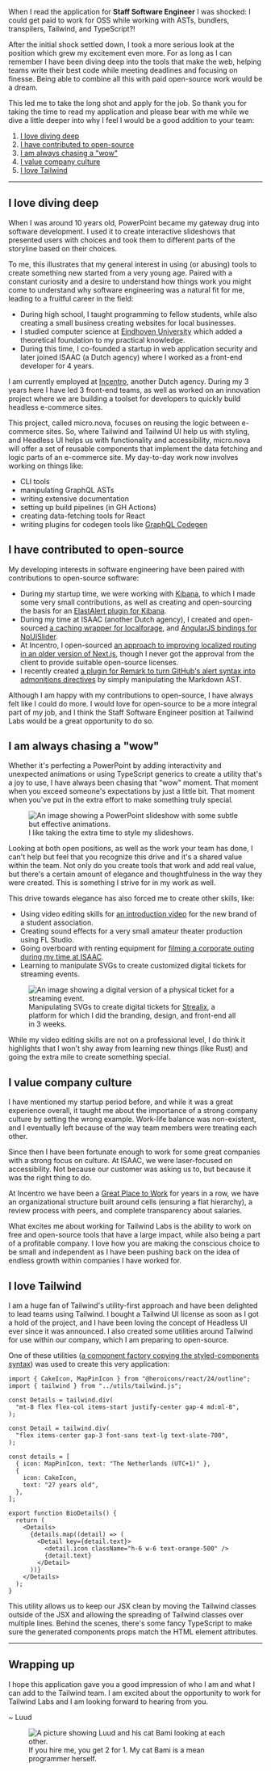When I read the application for **Staff Software Engineer** I was shocked: I could get paid to work for OSS while working with ASTs, bundlers, transpilers, Tailwind, and TypeScript?!

After the initial shock settled down, I took a more serious look at the position which grew my excitement even more. For as long as I can remember I have been diving deep into the tools that make the web, helping teams write their best code while meeting deadlines and focusing on finesse. Being able to combine all this with paid open-source work would be a dream.

This led me to take the long shot and apply for the job. So thank you for taking the time to read my application and please bear with me while we dive a little deeper into why I feel I would be a good addition to your team:

1.  [I love diving deep](#i-love-diving-deep)
2.  [I have contributed to open-source](#i-have-contributed-to-open-source)
3.  [I am always chasing a "wow"](#i-am-always-chasing-a-wow)
4.  [I value company culture](#i-value-company-culture)
5.  [I love Tailwind](#i-love-tailwind)

---

## I love diving deep

When I was around 10 years old, PowerPoint became my gateway drug into software development. I used it to create interactive slideshows that presented users with choices and took them to different parts of the storyline based on their choices.

To me, this illustrates that my general interest in using (or abusing) tools to create something new started from a very young age. Paired with a constant curiosity and a desire to understand how things work you might come to understand why software engineering was a natural fit for me, leading to a fruitful career in the field:

- During high school, I taught programming to fellow students, while also creating a small business creating websites for local businesses.
- I studied computer science at [Eindhoven University](https://www.tue.nl/en/) which added a theoretical foundation to my practical knowledge.
- During this time, I co-founded a startup in web application security and later joined ISAAC (a Dutch agency) where I worked as a front-end developer for 4 years.

I am currently employed at [Incentro](https://incentro.com/), another Dutch agency. During my 3 years here I have led 3 front-end teams, as well as worked on an innovation project where we are building a toolset for developers to quickly build headless e-commerce sites.

This project, called micro.nova, focuses on reusing the logic between e-commerce sites. So, where Tailwind and Tailwind UI help us with styling, and Headless UI helps us with functionality and accessibility, micro.nova will offer a set of reusable components that implement the data fetching and logic parts of an e-commerce site. My day-to-day work now involves working on things like:

- CLI tools
- manipulating GraphQL ASTs
- writing extensive documentation
- setting up build pipelines (in GH Actions)
- creating data-fetching tools for React
- writing plugins for codegen tools like [GraphQL Codegen](https://the-guild.dev/graphql/codegen)

## I have contributed to open-source

My developing interests in software engineering have been paired with contributions to open-source software:

- During my startup time, we were working with [Kibana](https://www.elastic.co/kibana), to which I made some very small contributions, as well as creating and open-sourcing the basis for an [ElastAlert plugin for Kibana](https://github.com/bitsensor/elastalert-kibana-plugin).
- During my time at ISAAC (another Dutch agency), I created and open-sourced [a caching wrapper for localforage](https://github.com/LuudJanssen/localforage-cache), and [AngularJS bindings for NoUISlider](https://github.com/isaaceindhoven/angularjs-nouislider).
- At Incentro, I open-sourced [an approach to improving localized routing in an older version of Next.js](https://github.com/LuudJanssen/next-locale-router), though I never got the approval from the client to provide suitable open-source licenses.
- I recently created [a plugin for Remark to turn GitHub's alert syntax into admonitions directives](https://github.com/incentro-dc/remark-github-admonitions-to-directives) by simply manipulating the Markdown AST.

Although I am happy with my contributions to open-source, I have always felt like I could do more. I would love for open-source to be a more integral part of my job, and I think the Staff Software Engineer position at Tailwind Labs would be a great opportunity to do so.

## I am always chasing a "wow"

Whether it's perfecting a PowerPoint by adding interactivity and unexpected animations or using TypeScript generics to create a utility that's a joy to use, I have always been chasing that "wow" moment. That moment when you exceed someone's expectations by just a little bit. That moment when you've put in the extra effort to make something truly special.

<figure>
  <img src="powerpoint-wow.gif" alt="An image showing a PowerPoint slideshow with some subtle but effective animations.">
  <figcaption>I like taking the extra time to style my slideshows.</figcaption>
</figure>

Looking at both open positions, as well as the work your team has done, I can't help but feel that you recognize this drive and it's a shared value within the team. Not only do you create tools that work and add real value, but there's a certain amount of elegance and thoughtfulness in the way they were created. This is something I strive for in my work as well.

This drive towards elegance has also forced me to create other skills, like:

- Using video editing skills for [an introduction video](https://vimeo.com/302102524) for the new brand of a student association.
- Creating sound effects for a very small amateur theater production using FL Studio.
- Going overboard with renting equipment for [filming a corporate outing during my time at ISAAC](https://vimeo.com/280936509).
- Learning to manipulate SVGs to create customized digital tickets for streaming events.

<figure>
  <img src="strealix-tickets.jpg" alt="An image showing a digital version of a physical ticket for a streaming event.">
  <figcaption>Manipulating SVGs to create digital tickets for <a href="https://strealix.com/">Strealix</a>, a platform for which I did the branding, design, and front-end all in 3 weeks.</figcaption>
</figure>

While my video editing skills are not on a professional level, I do think it highlights that I won't shy away from learning new things (like Rust) and going the extra mile to create something special.

## I value company culture

I have mentioned my startup period before, and while it was a great experience overall, it taught me about the importance of a strong company culture by setting the wrong example. Work-life balance was non-existent, and I eventually left because of the way team members were treating each other.

Since then I have been fortunate enough to work for some great companies with a strong focus on culture. At ISAAC, we were laser-focused on accessibility. Not because our customer was asking us to, but because it was the right thing to do.

At Incentro we have been a [Great Place to Work](https://www.greatplacetowork.nl/) for years in a row, we have an organizational structure built around cells (ensuring a flat hierarchy), a review process with peers, and complete transparency about salaries.

What excites me about working for Tailwind Labs is the ability to work on free and open-source tools that have a large impact, while also being a part of a profitable company. I love how you are making the conscious choice to be small and independent as I have been pushing back on the idea of endless growth within companies I have worked for.

## I love Tailwind

I am a huge fan of Tailwind's utility-first approach and have been delighted to lead teams using Tailwind. I bought a Tailwind UI license as soon as I got a hold of the project, and I have been loving the concept of Headless UI ever since it was announced. I also created some utilities around Tailwind for use within our company, which I am preparing to open-source.

One of these utilities ([a component factory copying the styled-components syntax](https://github.com/luudjanssen/tailwind-application/blob/main/src/utils/tailwind.tsx)) was used to create this very application:

```tsx [filename.test]
import { CakeIcon, MapPinIcon } from "@heroicons/react/24/outline";
import { tailwind } from "../utils/tailwind.js";

const Details = tailwind.div(
  "mt-8 flex flex-col items-start justify-center gap-4 md:ml-8",
);

const Detail = tailwind.div(
  "flex items-center gap-3 font-sans text-lg text-slate-700",
);

const details = [
  { icon: MapPinIcon, text: "The Netherlands (UTC+1)" },
  {
    icon: CakeIcon,
    text: "27 years old",
  },
];

export function BioDetails() {
  return (
    <Details>
      {details.map((detail) => (
        <Detail key={detail.text}>
          <detail.icon className="h-6 w-6 text-orange-500" />
          {detail.text}
        </Detail>
      ))}
    </Details>
  );
}
```

This utility allows us to keep our JSX clean by moving the Tailwind classes outside of the JSX and allowing the spreading of Tailwind classes over multiple lines. Behind the scenes, there's some fancy TypeScript to make sure the generated components props match the HTML element attributes.

---

## Wrapping up

I hope this application gave you a good impression of who I am and what I can add to the Tailwind team. I am excited about the opportunity to work for Tailwind Labs and I am looking forward to hearing from you.

~ Luud

<figure>
  <img src="picture-to-make-the-girlfriend-jealous.jpg" alt="A picture showing Luud and his cat Bami looking at each other.">
  <figcaption>If you hire me, you get 2 for 1. My cat Bami is a mean programmer herself.</figcaption>
</figure>
